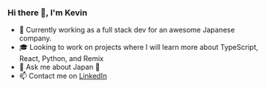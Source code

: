 ### Hi there 👋, I'm Kevin

<!--
**neoke20/neoke20** is a ✨ _special_ ✨ repository because its `README.md` (this file) appears on your GitHub profile.

Here are some ideas to get you started:

- 🔭 I’m currently working on ...
- 🌱 I’m currently learning ...
- 👯 I’m looking to collaborate on ...
- 🤔 I’m looking for help with ...
- 💬 Ask me about ...
- 📫 How to reach me: ...
- 😄 Pronouns: ...
- ⚡ Fun fact: ...
-->
- 🏢 Currently working as a full stack dev for an awesome Japanese company.
- 🎓 Looking to work on projects where I will learn more about TypeScript, React, Python, and Remix
- 💬 Ask me about Japan 🗾
- 📫 Contact me on [LinkedIn](https://www.linkedin.com/in/konczakkevin/)
